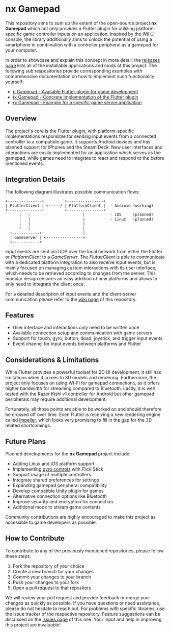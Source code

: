 # nx Gamepad

This repository aims to sum up the extent of the open-source project **nx Gamepad** which not only provides a Flutter plugin for utilizing platform-specific game controller inputs on an application. Inspired by the Wii U console, the library additionally aims to unlock the potential of using a smartphone in combination with a controller peripheral as a gamepad for your computer.

In order to showcase and explain this concept in more detail, the [releases page](https://github.com/devEnju/nx_gamepad/releases) lists all of the installable applications and mods of this project. The following sub respositories provide corresponding examples with comprehensive documentation on how to implement such functionality yourself:

- [n Gamepad - Available Flutter plugin for game development](https://github.com/devEnju/n_gamepad)
- [tx Gamepad - Concrete implementation of the Flutter plugin](https://github.com/devEnju/tx_gamepad)
- [rx Gamepad - Example for a specific game server application](https://github.com/devEnju/rx_gamepad)

## Overview

The project's core is the Flutter plugin, with platform-specific implementations responsible for sending input events from a connected controller to a compatible game. It supports Android devices and has planned support for iPhones and the Steam Deck. New user interfaces and interactions are easily implemented for an application which serves as the gamepad, while games need to integrate to react and respond to the before mentioned events.

## Integration Details

The following diagram illustrates possible communication flows:

```
+---------------+         +----------------+
| FlutterClient | <-----/ | PlatformClient |  - Android (working)
+---------------+         +----------------+
      |   ˄                       |           - iOS     (planned)
      |   |                       |           - Linux   (planned)
      |   |                       |
      ˅   |                       |
  +------------+                  |
  | GameServer | <----------------+
  +------------+
```

Input events are sent via UDP over the local network from either the Flutter or *PlatformClient* to a *GameServer*. The *FlutterClient* is able to communicate with a dedicated platform integration to also receive input events, but is mainly focused on managing custom interactions with its user interface, which needs to be retrieved according to changes from the server. This modular design ensures an easy addition of new platforms and allows to only need to integrate the client once.

For a detailed description of input events and the client-server communication please refer to the [wiki page](https://github.com/devEnju/nx_gamepad/wiki) of this repository.

## Features

- User interface and interactions only need to be written once
- Available connection setup and communication with game servers
- Support for touch, gyro, button, dpad, joystick, and trigger input events
- Event channel for input events between platforms and Flutter

## Considerations & Limitations

While Flutter provides a powerful toolset for 2D UI development, it still has limitations when it comes to 3D models and rendering. Furthermore, the project only focuses on using Wi-Fi for gamepad connections, as it offers higher bandwidth for streaming compared to Bluetooth. Lastly, it is well tested with the Razer Kishi v1 controller for Android but other gamepad peripherals may require additional development.

Fortunately, all those points are able to be worked on and should therefore be crossed off over time. Even Flutter is receiving a new rendering engine called [Impeller](https://github.com/flutter/flutter/wiki/Impeller), which looks very promising to fill in the gap for the 3D related shortcomings.

## Future Plans

Planned developments for the **nx Gamepad** project include:

- Adding Linux and iOS platform support
- Implementing [gyro controls](http://gyrowiki.jibbsmart.com/) with Flick Stick
- Support usage of multiple controllers 
- Integrate shared preferences for settings
- Expanding gamepad peripheral compatibility
- Develop compatible Unity plugin for games
- Alternative connection options like Bluetooth
- Improve security and encryption for connection
- Additional mode to stream game contents

Community contributions are highly encouraged to make this project as accessible to game developers as possible.

## How to Contribute

To contribute to any of the previously mentioned repositories, please follow these steps:

1. Fork the repository of your choice
2. Create a new branch for your changes
3. Commit your changes to your branch
4. Push your changes to your fork
5. Open a pull request to that repository

We will review your pull request and provide feedback or merge your changes as quickly as possible. If you have questions or need assistance, please do not hesitate to reach out. For problems with specific libraries, use the issue tracker of the respective repository. Feature suggestions can be discussed on the [issues page](https://github.com/devEnju/nx_gamepad/issues) of this one. Your input and help in improving this project are invaluable!
